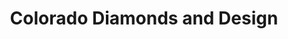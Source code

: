 ---
title: "Colorado Diamonds and Design"
url: /aurora/colorado-diamonds-and-design/
shop: Schmuck
---
